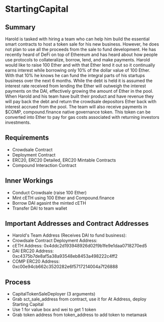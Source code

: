# StartingCapital

## Summary
Harold is tasked with hiring a team who can help him build the essential smart contracts to host a token sale for his new business. However, he does not plan to use all the proceeds from the sale to fund development. He has recently heard of DeFi on top of Ethereum and has heard about how people use protocols to collateralize, borrow, lend, and make payments. Harold would like to raise 100 Ether and with that Ether lend it out so it continually earns interest while borrowing only 10% of the dollar value of 100 Ether. With that 10% he knows he can fund the integral parts of his startups business over the next 6 months. While the debt is held it is assumed the interest rate received from lending the Ether will outweigh the interest payments on the DAI, effectively growing the amount of Ether in the pool. When Harold and his team have built their product and have revenue they will pay back the debt and return the crowdsale depositors Ether back with interest accrued from the pool. The team will also receive payments in $COMP, compound.finance native governance token. This token can be converted into Ether to pay for gas costs associated with returning investors investments.

## Requirements
* Crowdsale Contract
* Deployment Contract
* ERC20, ERC20 Detailed, ERC20 Mintable Contracts
* Compound Interaction Contract

## Inner Workings
* Conduct Crowdsale (raise 100 Ether)
* Mint cETH using 100 Ether and Compound.finance
* Borrow DAI agasint the minted cETH
* Transfer DAI to team wallet

## Important Addresses and Contract Addresses
* Harold's Team Address (Receives DAI to fund business): 
* Crowdsale Contract Deployment Address: 
* cETH Address: 0x4ddc2d193948926d02f9b1fe9e1daa0718270ed5
* DAI ERC20 Address: 0xc4375b7de8af5a38a93548eb8453a498222c4ff2
* COMP ERC20 Address: 0xc00e94cb662c3520282e6f5717214004a7f26888


## Process
* CapitalTokenSaleDeployer (3 arguments)
* Grab sct_sale_address from contract, use it for At Address, deploy Starting Capital
* Use 1 for value box and wei to get 1 token
* Grab token address from token_address to add token to metamask
